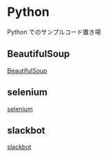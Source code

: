 # Python

Python でのサンプルコード置き場

## BeautifulSoup

[BeautifulSoup](./BeautifulSoup)

## selenium

[selenium](./selenium)

## slackbot

[slackbot](./slackbot)
